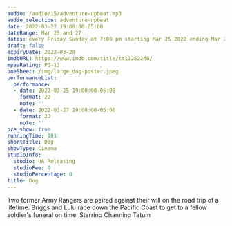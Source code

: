 ```yaml
---
audio: /audio/15/adventure-upbeat.mp3
audio_selection: adventure-upbeat
date: 2022-03-27 19:00:00-05:00
dateRange: Mar 25 and 27
dates: every Friday Sunday at 7:00 pm starting Mar 25 2022 ending Mar 27 2022
draft: false
expiryDate: 2022-03-28
imdbURL: https://www.imdb.com/title/tt11252248/
mpaaRating: PG-13
oneSheet: /img/large_dog-poster.jpeg
performanceList:
  performance:
  - date: 2022-03-25 19:00:00-05:00
    format: 2D
    note: ''
  - date: 2022-03-27 19:00:00-05:00
    format: 2D
    note: ''
pre_show: true
runningTime: 101
shortTitle: Dog
showType: Cinema
studioInfo:
  studio: UA Releasing
  studioFee: 0
  studioPercentage: 0
title: Dog
---
```


Two former Army Rangers are paired against their will on the road trip of a lifetime. Briggs and Lulu race down the Pacific Coast to get to a fellow soldier's funeral on time. Starring Channing Tatum